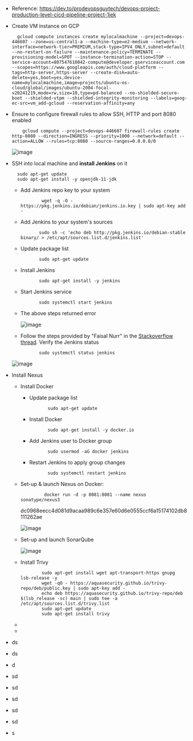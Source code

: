 - Reference: https://dev.to/prodevopsguytech/devops-project-production-level-cicd-pipeline-project-1iek

- Create VM instance on GCP

        gcloud compute instances create mylocalmachine --project=devops-446607 --zone=us-central1-a --machine-type=e2-medium --network-interface=network-tier=PREMIUM,stack-type=IPV4_ONLY,subnet=default --no-restart-on-failure --maintenance-policy=TERMINATE --provisioning-model=SPOT --instance-termination-action=STOP --service-account=807547610042-compute@developer.gserviceaccount.com --scopes=https://www.googleapis.com/auth/cloud-platform --tags=http-server,https-server --create-disk=auto-delete=yes,boot=yes,device-name=mylocalmachine,image=projects/ubuntu-os-cloud/global/images/ubuntu-2004-focal-v20241219,mode=rw,size=10,type=pd-balanced --no-shielded-secure-boot --shielded-vtpm --shielded-integrity-monitoring --labels=goog-ec-src=vm_add-gcloud --reservation-affinity=any

  
- Ensure to configure firewall rules to allow SSH, HTTP and port 8080 enabled

          gcloud compute --project=devops-446607 firewall-rules create http-8080 --direction=INGRESS --priority=1000 --network=default --action=ALLOW --rules=tcp:8080 --source-ranges=0.0.0.0/0

  ![image](https://github.com/user-attachments/assets/52fbb45e-bbe4-4c2c-abb7-a61e39da24b0)

- SSH into local machine and **install Jenkins** on it

        sudo apt-get update
        sudo apt-get install -y openjdk-11-jdk

  - Add Jenkins repo key to your system
    
                wget -q -O - https://pkg.jenkins.io/debian/jenkins.io.key | sudo apt-key add -

  - Add Jenkins to your system's sources

               sudo sh -c 'echo deb http://pkg.jenkins.io/debian-stable binary/ > /etc/apt/sources.list.d/jenkins.list'

  - Update package list

               sudo apt-get update

  - Install Jenkins

               sudo apt-get install -y jenkins

  - Start Jenkins service

               sudo systemctl start jenkins

  - The above steps returned error

    ![image](https://github.com/user-attachments/assets/d39240d4-1ade-4fd9-86d3-8acfa0bdd337)

  -  Follow the steps provided by "Faisal Nurr" in the [Stackoverflow thread](https://stackoverflow.com/questions/72412100/error-with-jenkins-installation-on-ubuntu-20-04). Verify the Jenkins status

                sudo systemctl status jenkins

    ![image](https://github.com/user-attachments/assets/bb8b5c97-cf72-45e8-bdcf-ee12aff2e4e0)


- Install Nexus
  - Install Docker
    - Update package list

                 sudo apt-get update

    - Install Docker

                 sudo apt-get install -y docker.io

    - Add Jenkins user to Docker group

                 sudo usermod -aG docker jenkins

    - Restart Jenkins to apply group changes

                 sudo systemctl restart jenkins 
          
  - Set-up & launch Nexus on Docker: 

                 docker run -d -p 8081:8081 --name nexus sonatype/nexus3
 
      dc0968eecc4d081d9acaa989c6e357e60d6e0555ccf6a15174102db8111262ae

     ![image](https://github.com/user-attachments/assets/89dddfac-5c05-4b04-8588-d5caab8a0143)

  - Set-up and launch SonarQube

     ![image](https://github.com/user-attachments/assets/ef442132-705a-4ef8-aad5-9c17b06186c5)

        
  - Install Trivy

                sudo apt-get install wget apt-transport-https gnupg lsb-release -y
                wget -qO - https://aquasecurity.github.io/trivy-repo/deb/public.key | sudo apt-key add -
                echo deb https://aquasecurity.github.io/trivy-repo/deb $(lsb_release -sc) main | sudo tee -a /etc/apt/sources.list.d/trivy.list
                sudo apt-get update
                sudo apt-get install trivy

  - 
  - 
- ds
- ds
- d
- sd
- sd
- sd
- sd
- sd
- s
